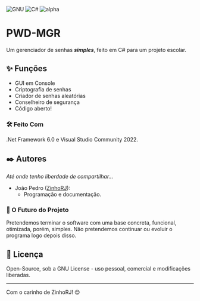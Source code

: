 ![GNU](https://img.shields.io/badge/licen%C3%A7a-GNU%20v3.0-green) ![C#](https://img.shields.io/badge/linguagem-C%23-blue) ![alpha](https://img.shields.io/badge/vers%C3%A3o-alpha-9cf)
# **PWD-MGR**
Um gerenciador de senhas _**simples**_, feito em C# para um projeto escolar.

## ✨ Funções
* GUI em Console
* Criptografia de senhas
* Criador de senhas aleatórias
* Conselheiro de segurança
* Código aberto!

### 🛠️ Feito Com
.Net Framework 6.0 e Visual Studio Community 2022.

## ✒️ Autores
_Até onde tenho liberdade de compartilhar..._
* João Pedro ([ZinhoRJ](https://github.com/ZinhoRJ)):
     - Programação e documentação.

### 🔩 O Futuro do Projeto
Pretendemos terminar o software com uma base concreta, funcional, otimizada, porém, simples.
Não pretendemos continuar ou evoluir o programa logo depois disso.

## 📄 Licença
Open-Source, sob a GNU License - uso pessoal, comercial e modificações liberadas.

---
Com o carinho de ZinhoRJ! 😊
